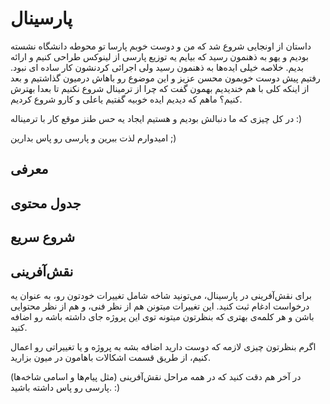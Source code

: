 # پارسینال
داستان از اونجایی شروع شد که من و دوست خوبم پارسا تو محوطه دانشگاه نشسته بودیم و یهو به ذهنمون رسید که بیایم یه توزیع پارسی از لینوکس طراحی کنیم و ارائه بدیم.
خلاصه خیلی ایده‌ها به ذهنمون رسید ولی اجرائی کردنشون کار ساده ای نبود. رفتیم پیش دوست خوبمون محسن عزیز و این موضوع رو باهاش درمیون گذاشتیم و بعد از اینکه کلی با هم 
خندیدیم بهمون گفت که چرا از ترمینال شروع نکنیم تا بعدا بهترش کنیم؟ ماهم که دیدیم ایده خوبیه گفتیم یا‌علی و کارو شروع کردیم.

در کل چیزی که ما دنبالش بودیم و هستیم ایجاد یه حس طنز موقع کار با ترمیناله :)

امیدوارم لذت ببرین و پارسی رو پاس بدارین ;)

معرفی
-------
جدول محتوی
-------
شروع سریع 
-------
نقش‌آفرینی
-------
برای نقش‌آفرینی در پارسینال، می‌تونید شاخه شامل تغییرات خودتون رو، به عنوان یه درخواست ادغام ثبت کنید. این تغییرات میتونن هم از نظر فنی، و هم از نظر محتوایی باشن و هر کلمه‌ی بهتری که بنظرتون میتونه توی این پروژه جای داشته باشه رو اضافه کنید.

اگرم بنظرتون چیزی لازمه که دوست‌ دارید اضافه بشه به پروژه و یا تغییراتی رو اعمال کنیم، از طریق قسمت اشکالات باهامون در میون بزارید.

در آخر هم دقت کنید که در همه مراحل نقش‌آفرینی (مثل پیام‌ها و اسامی شاخه‌ها) پارسی رو پاس داشته باشید. :)
